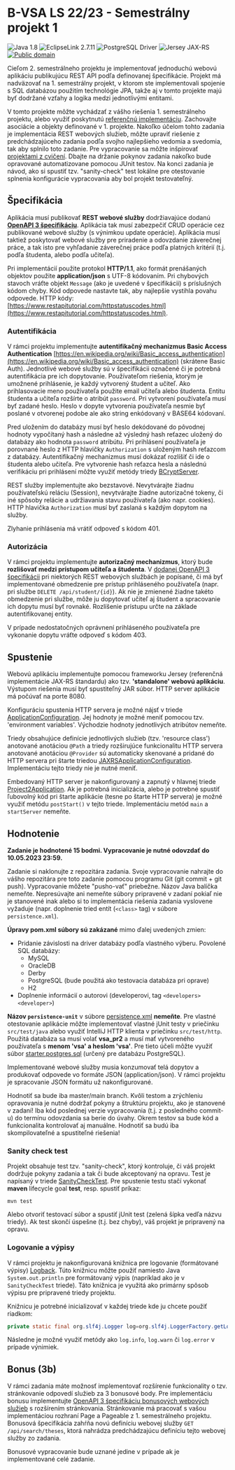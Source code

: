 # B-VSA LS 22/23 - Semestrálny projekt 1

![Java 1.8](https://img.shields.io/badge/Java-1.8-red)
![EclipseLink 2.7.11](https://img.shields.io/badge/EclipseLink-2.7.11-blue)
![PostgreSQL Driver](https://img.shields.io/badge/PostgreSQL-42.5.4-green)
![Jersey JAX-RS](https://img.shields.io/badge/Jersey-2.39.1-orange)
[![Public domain](https://img.shields.io/badge/License-Unlicense-lightgray)](https://unlicense.org)

Cieľom 2. semestrálneho projektu je implementovať jednoduchú webovú aplikáciu publikujúcu REST API podľa definovanej
špecifikácie. Projekt má nadväzovať na 1. semestrálny projekt, v ktorom ste implementovali spojenie s SQL databázou
použitím technológie JPA, takže aj v tomto projekte majú byť dodržané vzťahy a logika medzi jednotlivými entitami.

V tomto projekte môžte vychádzať z vášho riešenia 1. semestrálneho projektu, alebo využiť poskytnutú [referenčnú implementáciu](https://github.com/Interes-Group/b-vsa-ls23-project1-solution).
Zachovajte asociácie a objekty definované v 1. projekte. Nakoľko účelom tohto zadania je implementácia REST webových služieb,
môžte upraviť riešenie z predchádzajúceho zadania podľa svojho najlepšieho vedomia a svedomia, tak aby splnilo toto zadanie.
Pre vypracovanie sa môžte inšpirovať [projektami z cvičení](https://github.com/Interes-Group/b-vsa-cvicenia). 
Dbajte na držanie pokynov zadania nakoľko bude opravované automatizovane pomocou JUnit testov. Na konci zadania je návod, 
ako si spustiť tzv. "sanity-check" test lokálne pre otestovanie splnenia konfigurácie vypracovania aby bol projekt testovateľný.

## Špecifikácia

Aplikácia musí publikovať **REST webové služby** dodržiavajúce dodanú [**OpenAPI 3 špecifikáciu**](./src/main/resources/openapi3.spec.yaml). 
Aplikácia tak musí zabezpečiť CRUD operácie cez publikované webové služby (s výnimkou update operácie). Aplikácia musí
taktiež poskytovať webové služby pre priradenie a odovzdanie záverečnej práce, a tak isto pre vyhľadanie záverečnej práce
podľa platných kritérií (t.j. podľa študenta, alebo podľa učiteľa).

Pri implementácií použite protokol **HTTP/1.1**, ako formát prenášaných objektov použite **application/json** s UTF-8 kódovaním. 
Pri chybových stavoch vráťte objekt `Message` (ako je uvedené v špecifikácii) s príslušných kódom chyby. 
Kód odpovede nastavte tak, aby najlepšie vystihla povahu odpovede. 
HTTP kódy: [https://www.restapitutorial.com/httpstatuscodes.html](https://www.restapitutorial.com/httpstatuscodes.html).

### Autentifikácia

V rámci projektu implementujte **autentifikačný mechanizmus Basic Access Authentication** [https://en.wikipedia.org/wiki/Basic_access_authentication](https://en.wikipedia.org/wiki/Basic_access_authentication)
(skrátene Basic Auth). Jednotlivé webové služby sú v špecifikácii označené či je potrebná autentifikácia pre ich dopytovanie. 
Používateľom riešenia, ktorým je umožnené prihlásenie, je každý vytvorený študent a učiteľ.
Ako prihlasovacie meno používateľa použite email učiteľa alebo študenta. Entitu študenta a učiteľa rozšírte o atribút `password`. 
Pri vytvorení používateľa musí byť zadané heslo. Heslo v dopyte vytvorenia používateľa nesmie byť poslané v otvorenej podobe 
ale ako string enkódovaný v BASE64 kódovaní.

Pred uložením do databázy musí byť heslo dekódované do pôvodnej hodnoty vypočítaný hash a následne až výsledný hash reťazec
uložený do databázy ako hodnota `password` atribútu. Pri prihlásení používateľa je porovnané heslo z HTTP hlavičky `Authorization`
s uloženým hash reťazcom z databázy. Autentifikačný mechanizmus musí dokázať rozlíšiť či ide o študenta alebo učiteľa.
Pre vytvorenie hash reťazca hesla a následnú verifikáciu pri prihlásení môžte využiť metódy triedy [BCryptServer](./src/main/java/sk/stuba/fei/uim/vsa/pr2/BCryptService.java).

REST služby implementujte ako bezstavové. Nevytvárajte žiadnu používateľskú reláciu (Session), nevytvárajte žiadne autorizačné tokeny, 
či iné spôsoby relácie a udržiavania stavu používateľa (ako napr. cookies). HTTP hlavička `Authorization` musí byť zaslaná s každým dopytom na služby.

Zlyhanie prihlásenia má vrátiť odpoveď s kódom 401.

### Autorizácia

V rámci projektu implementujte **autorizačný mechanizmus**, ktorý bude **rozlišovať medzi prístupom učiteľa a študenta**.
V [dodanej OpenAPI 3 špecifikácii](./src/main/resources/openapi3.spec.yaml) pri niektorých REST webových službách je popísané,
či má byť implementované obmedzenie pre prístup prihláseného používateľa (napr. pri službe `DELETE /api/student/{id}`). 
Ak nie je zmienené žiadne takéto obmedzenie pri službe, môže ju dopytovať učiteľ aj študent a spracovanie ich dopytu musí
byť rovnaké. Rozlíšenie prístupu určte na základe autentifikovanej entity. 

V prípade nedostatočných oprávnení prihláseného používateľa pre vykonanie dopytu vráťte odpoveď s kódom 403.

## Spustenie

Webovú aplikáciu implementujte pomocou frameworku Jersey (referenčná implementácie JAX-RS štandardu) ako tzv. **'standalone'
webovú aplikáciu**. Výstupom riešenia musí byť spustiteľný JAR súbor. HTTP server aplikácie má počúvať na porte 8080.

Konfiguráciu spustenia HTTP servera je možné nájsť v triede [ApplicationConfiguration](./src/main/java/sk/stuba/fei/uim/vsa/pr2/ApplicationConfiguration.java). 
Jej hodnoty je možné meniť pomocou tzv. 'environment variables'. Východzie hodnoty jednotlivých atribútov nemeňte.

Triedy obsahujúce definície jednotlivých služieb (tzv. 'resource class') anotované anotáciou `@Path` a triedy rozširujúce
funkcionalitu HTTP servera anotované anotáciou `@Provider` sú automaticky skenované a pridané do HTTP servera pri štarte
triedou [JAXRSApplicationConfiguration](./src/main/java/sk/stuba/fei/uim/vsa/pr2/JAXRSApplicationConfiguration.java).
Implementáciu tejto triedy nie je nutné meniť.

Embedovaný HTTP server je nakonfigurovaný a zapnutý v hlavnej triede [Project2Application](./src/main/java/sk/stuba/fei/uim/vsa/pr2/Project2Application.java).
Ak je potrebná inicializácia, alebo je potrebné spustiť ľubovolný kód pri štarte aplikácie (tesne po štarte HTTP servera)
je možné využiť metódu `postStart()` v tejto triede. Implementáciu metód `main` a `startServer` nemeňte.

## Hodnotenie

**Zadanie je hodnotené 15 bodmi. Vypracovanie je nutné odovzdať do 10.05.2023 23:59.**

Zadanie si naklonujte z repozitára zadania. Svoje vypracovanie nahrajte do vášho repozitára pre toto zadanie pomocou
programu Git (git commit + git push). Vypracovanie môžete "pusho-vať" priebežne. Názov Java balíčka nemeňte. 
Nepresúvajte ani nemeňte súbory pripravené v zadaní pokiaľ nie je stanovené inak alebo si to implementácia riešenia
zadania vyslovene vyžaduje (napr. doplnenie tried entít (`<class>` tag) v súbore `persistence.xml`).

**Úpravy pom.xml súbory sú zakázané** mimo ďalej uvedených zmien:

- Pridanie závislosti na driver databázy podľa vlastného výberu. Povolené SQL databázy:
    - MySQL
    - OracleDB
    - Derby
    - PostgreSQL (bude použitá ako testovacia databáza pri oprave)
    - H2
- Doplnenie informácií o autorovi (developerovi, tag `<developers><developer>`)

**Názov `persistence-unit`** v súbore [persistence.xml](src/main/resources/META-INF/persistence.xml) **nemeňte**. Pre
vlastné otestovanie aplikácie môžte implementovať vlastné jUnit testy v priečinku `src/test/java` alebo využiť IntelliJ
HTTP klienta v priečinku `src/test/http`.
Použitá databáza sa musí volať **vsa_pr2** a musí mať vytvoreného používateľa s **menom 'vsa' a heslom 'vsa'**. Pre
tieto účeli môžte využiť súbor [starter.postgres.sql](configs/starter.postgres.sql) (určený pre databázu PostgreSQL).

Implementované webové služby musia konzumovať telá dopytov a produkovať odpovede vo formáte JSON (application/json). 
V rámci projektu je spracovanie JSON formátu už nakonfigurované.

Hodnotiť sa bude iba master/main branch. Kvôli testom a zrýchleniu opravovania je nutné dodržať pokyny a štruktúru
projektu, ako je stanovené v zadaní! Iba kód poslednej verzie vypracovania (t.j. z posledného commit-u) do termínu
odovzdania sa berie do úvahy. Okrem testov sa bude kód a funkcionalita kontrolovať aj manuálne. Hodnotiť sa budú iba
skompilovateľné a spustiteľné riešenia!

### Sanity check test

Projekt obsahuje test tzv. "sanity-check", ktorý kontroluje, či váš projekt dodržuje pokyny zadania a tak či bude 
akceptovaný na opravu. Test je napísaný v triede [SanityCheckTest](src/test/java/sk/stuba/fei/uim/vsa/pr2/SanityCheckTest.java).
Pre spustenie testu stačí vykonať **maven** lifecycle goal **test**, resp. spustiť príkaz:

```shell
mvn test
```

Alebo otvoriť testovací súbor a spustiť jUnit test (zelená šípka vedľa názvu triedy). Ak test skončí úspešne (t.j. bez chyby),
váš projekt je pripravený na opravu.

### Logovanie a výpisy

V rámci projektu je nakonfigurovaná knižnica pre logovanie (formátované výpisy) [Logback](https://www.baeldung.com/logback). Túto knižnicu môžte použiť namiesto
Java `System.out.println` pre formátovaný výpis (napríklad ako je v `SanityCheckTest` triede). Táto knižnica je využitá
ako primárny spôsob výpisu pre pripravené triedy projektu.

Knižnicu je potrebné inicializovať v každej triede kde ju chcete použiť riadkom:

```Java
private static final org.slf4j.Logger log=org.slf4j.LoggerFactory.getLogger(<názov triedy ktorú treba logovať>.class);
```

Následne je možné využiť metódy ako `log.info`, `log.warn` či `log.error` v prípade výnimiek.

## Bonus (3b)

V rámci zadania máte možnosť implementovať rozšírenie funkcionality o tzv. stránkovanie odpovedí služieb za 3 bonusové body.
Pre implementáciu bonusu implementujte [OpenAPI 3 špecifikáciu bonusových webových služieb](./src/main/resources/bonus-openapi3.spec.yaml)
s rozšírením stránkovania. Stránkovanie má pracovať s vašou implementáciou rozhraní Page a Pageable z 1. semestrálneho projektu.
Bonusová špecifikácia zahŕňa novú definíciu webovej služby `GET /api/search/theses`, ktorá nahrádza predchádzajúcu definíciu tejto webovej
služby zo zadania.

Bonusové vypracovanie bude uznané jedine v prípade ak je implementované celé zadanie.
